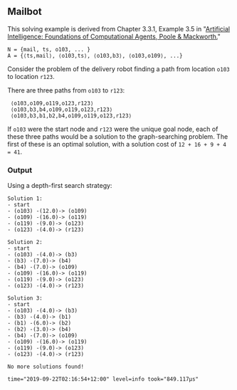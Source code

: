 ## Mailbot

This solving example is derived from Chapter 3.3.1, Example 3.5 in "[Artificial 
Intelligence: Foundations of Computational Agents, Poole & Mackworth.](https://artint.info/2e/html/ArtInt2e.Ch3.S3.SS1.html)"

```
N = {mail, ts, o103, ... }
A = {⟨ts,mail⟩, ⟨o103,ts⟩, ⟨o103,b3⟩, ⟨o103,o109⟩, ...}
```

Consider the problem of the delivery robot finding a path from location `o103`
to location `r123`. 
 
There are three paths from `o103` to `r123`:

``` 
 ⟨o103,o109,o119,o123,r123⟩
 ⟨o103,b3,b4,o109,o119,o123,r123⟩
 ⟨o103,b3,b1,b2,b4,o109,o119,o123,r123⟩
```
 
If `o103` were the start node and `r123` were the unique goal node, each of 
these three paths would be a solution to the graph-searching problem.
The first of these is an optimal solution, with a solution cost of
`12 + 16 + 9 + 4 = 41`.

### Output

Using a depth-first search strategy:

```
Solution 1:
- start
- (o103) -(12.0)-> (o109)
- (o109) -(16.0)-> (o119)
- (o119) -(9.0)-> (o123)
- (o123) -(4.0)-> (r123)

Solution 2:
- start
- (o103) -(4.0)-> (b3)
- (b3) -(7.0)-> (b4)
- (b4) -(7.0)-> (o109)
- (o109) -(16.0)-> (o119)
- (o119) -(9.0)-> (o123)
- (o123) -(4.0)-> (r123)

Solution 3:
- start
- (o103) -(4.0)-> (b3)
- (b3) -(4.0)-> (b1)
- (b1) -(6.0)-> (b2)
- (b2) -(3.0)-> (b4)
- (b4) -(7.0)-> (o109)
- (o109) -(16.0)-> (o119)
- (o119) -(9.0)-> (o123)
- (o123) -(4.0)-> (r123)

No more solutions found!

time="2019-09-22T02:16:54+12:00" level=info took="849.117µs"
```